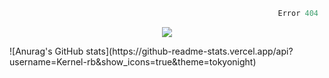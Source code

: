 ```python
                                                            Error 404   :(
```

<p align="center">
  <a href="https://skillicons.dev">
    <img src="https://skillicons.dev/icons?i=py,ts,rust,java" />
  </a>
</p>

<a align="center">
![Anurag's GitHub stats](https://github-readme-stats.vercel.app/api?username=Kernel-rb&show_icons=true&theme=tokyonight)
</a>
